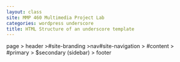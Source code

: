 ```yaml
---
layout: class
site: MMP 460 Multimedia Project Lab
categories: wordpress underscore
title: HTML Structure of an underscore template
---
```


page 
        > header
        >#site-branding
        >nav#site-navigation
        > #content
        > #primary
        > $secondary (sidebar)
        > footer
